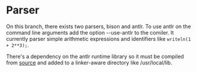 # Parser

On this branch, there exists two parsers, bison and antlr. To use antlr on the command line arguments add the option --use-antlr to the comiler. It currently parser simple arithmetic expressions and identifiers like `writeln(1 + 2**3);`.

There's a dependency on the antlr runtime library so it must be compiled from [source](https://www.antlr.org/download.html) and added to a linker-aware directory like /usr/local/lib.
